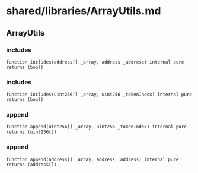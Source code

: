 # shared/libraries/ArrayUtils.md

## ArrayUtils

### includes

```solidity
function includes(address[] _array, address _address) internal pure returns (bool)
```

### includes

```solidity
function includes(uint256[] _array, uint256 _tokenIndex) internal pure returns (bool)
```

### append

```solidity
function append(uint256[] _array, uint256 _tokenIndex) internal pure returns (uint256[])
```

### append

```solidity
function append(address[] _array, address _address) internal pure returns (address[])
```
